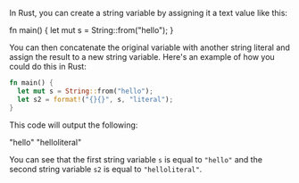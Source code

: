 In Rust, you can create a string variable by assigning it a text value like this:

fn main() {
  let mut s = String::from("hello");
}

You can then concatenate the original variable with another string literal and assign the result to a new string variable. Here's an example of how you could do this in Rust:
```rust
fn main() {
  let mut s = String::from("hello");
  let s2 = format!("{}{}", s, "literal");
}
```
This code will output the following:

"hello"
"helloliteral"

You can see that the first string variable `s` is equal to `"hello"` and the second string variable `s2` is equal to `"helloliteral"`.
